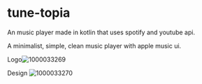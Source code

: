# tune-topia

An music player made in kotlin that uses spotify and youtube api.

A minimalist, simple, clean music player with apple music ui. 

Logo![1000033269](https://github.com/Adarshakarki/tune-topia/assets/111886610/d6904f7e-0f50-44ca-a303-c8f9aeaf618d)

Design
![1000033270](https://github.com/Adarshakarki/tune-topia/assets/111886610/6bf1abd6-8355-4031-8c9d-45f272668db4)
